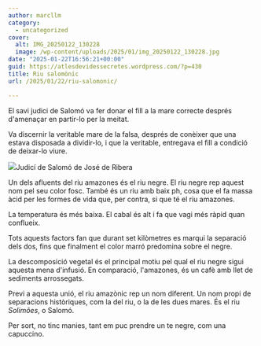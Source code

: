 ```yaml
---
author: marcllm
category:
  - uncategorized
cover:
  alt: IMG_20250122_130228
  image: /wp-content/uploads/2025/01/img_20250122_130228.jpg
date: "2025-01-22T16:56:21+00:00"
guid: https://atlesdevidessecretes.wordpress.com/?p=430
title: Riu salomònic
url: /2025/01/22/riu-salomonic/

---
```

El savi judici de Salomó va fer donar el fill a la mare correcte després d'amenaçar en partir-lo per la meitat.

Va discernir la veritable mare de la falsa, després de conèixer que una estava disposada a dividir-lo, i que la veritable, entregava el fill a condició de deixar-lo viure.

![](https://upload.wikimedia.org/wikipedia/commons/6/66/Juicio_de_Salom%C3%B3n.jpg)Judicí de Salomó de José de Ribera

Un dels afluents del riu amazones és el riu negre. El riu negre rep aquest nom pel seu color fosc. També és un riu amb baix ph, cosa que el fa massa àcid per les formes de vida que, per contra, si que té el riu amazones.

La temperatura és més baixa. El cabal és alt i fa que vagi més ràpid quan conflueix.

Tots aquests factors fan que durant set kilòmetres es marqui la separació dels dos, fins que finalment el color marró predomina sobre el negre.

La descomposició vegetal és el principal motiu pel qual el riu negre sigui aquesta mena d'infusió. En comparació, l'amazones, és un cafè amb llet de sediments arrossegats.

Previ a aquesta unió, el riu amazònic rep un nom diferent. Un nom propi de separacions històriques, com la del riu, o la de les dues mares. És el riu _Solimões_, o Salomó.

Per sort, no tinc manies, tant em puc prendre un te negre, com una capuccino.
